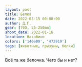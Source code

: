 ```yaml
---
layout: post
title: Белка
date: 2022-03-15 00:00:00
author: Д.Г.
gear: [70D, 55-250mm]
shoot_date: 2022-01-16
location: Нахабино
colors: ['140e09', '472919']
tags: [животные, грызуны, белки]
---
```

Всё та же белочка. Чего бы и нет?

